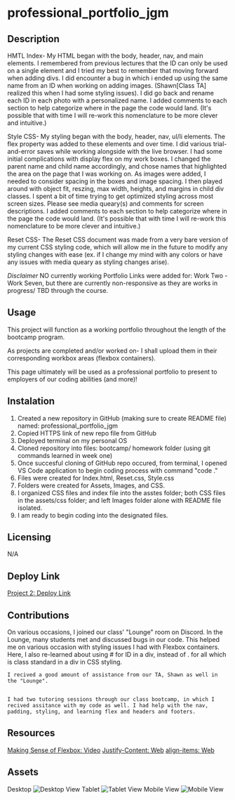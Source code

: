 # professional_portfolio_jgm

## Description
HMTL Index-
    My HTML began with the body, header, nav, and main elements.
    I remembered from previous lectures that the ID can only be used on a single element and I tried my best to remember that moving forward when adding divs.
    I did encounter a bug in which i ended up using the same name from an ID when working on adding images. (Shawn[Class TA] realized this when I had some styling issues). I did go back and rename each ID in each photo with a personalized name.
    I added comments to each section to help categorize where in the page the code would land.
    (It's possible that with time I will re-work this nomenclature to be more clever and intuitive.)

Style CSS-
    My styling began with the body, header, nav, ul/li elements. The flex property was added to these elements and over time.
    I did various trial-and-error saves while working alongside with the live browser. I had some initial complications with display flex on my work boxes. I changed the parent name and child name accordingly, and chose names that highlighted the area on the page that I was working on. 
    As images were added, I needed to consider spacing in the boxes and image spacing. I then played around with object fit, reszing, max width, heights, and margins in child div classes. 
    I spent a bit of time trying to get optimized styling across most screen sizes. Please see media queary(s) and comments for screen descriptions.
    I added comments to each section to help categorize where in the page the code would land.
    (It's possible that with time I will re-work this nomenclature to be more clever and intuitive.)

 Reset CSS-
    The Reset CSS document was made from a very bare version of my current CSS styling code, which will allow me in the future to modify any styling changes with ease (ex. if I change my mind with any colors or have any issues with media queary as styling changes arise).

*Disclaimer* NO currently working Portfolio Links were added for:
 Work Two - Work Seven, but there are currently non-responsive as they are works in progress/ TBD through the course.

## Usage
This project will function as a working portfolio throughout the length of the bootcamp program.

As projects are completed and/or worked on- I shall upload them in their corresponding workbox areas (flexbox containers). 

This page ultimately will be used as a professional portfolio to present to employers of our coding abilities (and more)!

## Instalation
1. Created a new repository in GitHub (making sure to create README file) named: professional_portfolio_jgm
2. Copied HTTPS link of new repo file from GitHub
3. Deployed terminal on my personal OS
4. Cloned repository into files: bootcamp/ homework folder (using git commands learned in week one)
5. Once succesful cloning of GitHub repo occured, from terminal, I opened VS Code application to begin coding process with command "code ."
6. Files were created for Index.html, Reset.css, Style.css
7. Folders were created for Assets, Images, and CSS.
9. I organized CSS files and index file into the asstes folder; both CSS files in the assets/css folder; and left Images folder alone with README file isolated.
8. I am ready to begin coding into the designated files.

## Licensing 
N/A

## Deploy Link

[Project 2: Deploy Link](https://jjjgm.github.io/professional_portfolio_jgm/)


## Contributions
On various occasions, I joined our class' "Lounge" room on Discord. 
    In the Lounge, many students met and discussed bugs in our code. This helped me on various occasion with styling issues I had with Flexbox containers. Here, I also re-learned about using # for ID in a div, instead of . for all which is class standard in a div in CSS styling.


    I recived a good amount of assistance from our TA, Shawn as well in the "Lounge".


    I had two tutoring sessions through our class bootcamp, in which I recived assitance with my code as well. I had help with the nav, padding, styling, and learning flex and headers and footers.

## Resources

[Making Sense of Flexbox: Video](https://www.youtube.com/watch?v=u044iM9xsWU&t=869s)
[Justify-Content: Web](https://developer.mozilla.org/en-US/docs/Web/CSS/justify-content)
[align-items: Web](https://developer.mozilla.org/en-US/docs/Web/CSS/align-items)

## Assets
Desktop
![Desktop View](/Images/desktop.html.png)
Tablet
![Tablet View](/Images/smalltablet.png)
Mobile View
![Mobile View](/Images/mobilepage.html.png)
